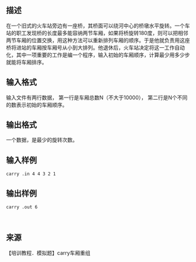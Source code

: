 ## 描述

在一个旧式的火车站旁边有一座桥，其桥面可以绕河中心的桥墩水平旋转。一个车站的职工发现桥的长度最多能容纳两节车厢，如果将桥旋转180度，则可以把相邻两节车厢的位置交换，用这种方法可以重新排列车厢的顺序。于是他就负责用这座桥将进站的车厢按车厢号从小到大排列。他退休后，火车站决定将这一工作自动化，其中一项重要的工作是编一个程序，输入初始的车厢顺序，计算最少用多少步就能将车厢排序。

## 输入格式

输入文件有两行数据， 第一行是车厢总数N（不大于10000）， 第二行是N个不同的数表示初始的车厢顺序。

## 输出格式

一个数据，是最少的旋转次数。

## 输入样例

```plaintext
carry .in 4 4 3 2 1 
```

## 输出样例

```plaintext
carry .out 6 
```



 

## 来源

【培训教程．模拟题】carry车厢重组

